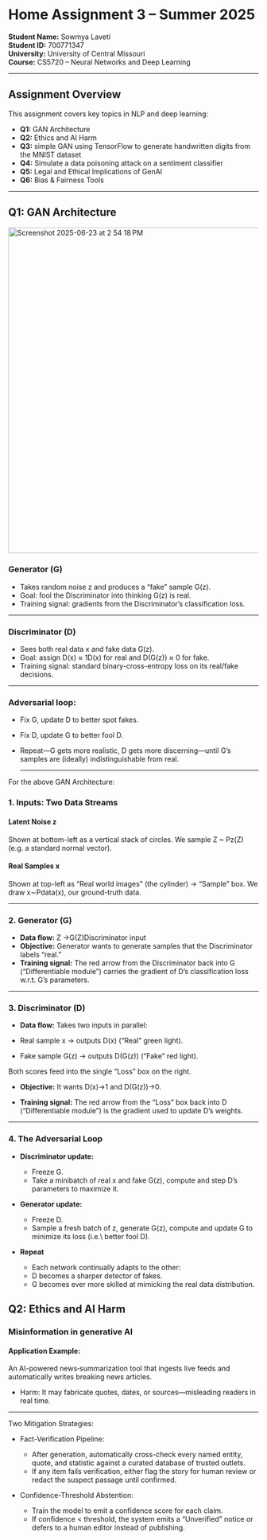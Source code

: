 # Home Assignment 3 – Summer 2025

**Student Name:** Sowmya Laveti  
**Student ID:** 700771347  
**University:** University of Central Missouri  
**Course:** CS5720 – Neural Networks and Deep Learning

---

## Assignment Overview

This assignment covers key topics in NLP and deep learning:

- **Q1:** GAN Architecture  
- **Q2:** Ethics and AI Harm  
- **Q3:** simple GAN using TensorFlow to generate handwritten digits from the MNIST dataset 
- **Q4:** Simulate a data poisoning attack on a sentiment classifier
- **Q5:** Legal and Ethical Implications of GenAI
- **Q6:** Bias & Fairness Tools

---
## Q1: GAN Architecture 

<img width="655" alt="Screenshot 2025-06-23 at 2 54 18 PM" src="https://github.com/user-attachments/assets/cf420600-fd09-4154-9d80-9870a83aead5" />

### Generator (G)
 - Takes random noise z and produces a “fake” sample G(z).
 - Goal: fool the Discriminator into thinking G(z) is real.
 - Training signal: gradients from the Discriminator’s classification loss.

---

### Discriminator (D)
 - Sees both real data x and fake data G(z).
 - Goal: assign D(x) ≈ 1D(x) for real and D(G(z)) ≈ 0 for fake.
 - Training signal: standard binary-cross-entropy loss on its real/fake decisions.

---
### Adversarial loop:
- Fix G, update D to better spot fakes.
- Fix D, update G to better fool D.
- Repeat—G gets more realistic, D gets more discerning—until G’s samples are (ideally) indistinguishable from real.

  ---
  
For the above GAN Architecture:
### 1. Inputs: Two Data Streams
#### Latent Noise z
Shown at bottom-left as a vertical stack of circles.
We sample Z ~ Pz(Z) (e.g. a standard normal vector).

#### Real Samples x
Shown at top-left as “Real world images” (the cylinder) → “Sample” box.
We draw x∼Pdata(x), our ground-truth data.

---
### 2. Generator (G)
- **Data flow:**
 		Z →G(Z)Discriminator input
- **Objective:**
 Generator  wants to generate samples that the Discriminator labels “real.”
- **Training signal:**
 The red arrow from the Discriminator back into G (“Differentiable module”) carries the gradient of D’s classification loss w.r.t. G’s parameters.
---
### 3. Discriminator (D)

- **Data flow:** Takes two inputs in parallel:
- Real sample 
 x → outputs D(x) (“Real” green light).

 - Fake sample 
G(z) → outputs D(G(z)) (“Fake” red light).

Both scores feed into the single “Loss” box on the right.
- **Objective:**
It wants D(x)→1 and D(G(z))→0.

- **Training signal:**
The red arrow from the “Loss” box back into D (“Differentiable module”) is the gradient used to update D’s weights.

---
### 4. The Adversarial Loop
- **Discriminator update:**
  - Freeze G.
  - Take a minibatch of real x and fake G(z), compute and step D’s parameters to maximize it.

- **Generator update:**
  - Freeze D.
  - Sample a fresh batch of z, generate G(z), compute and update G to minimize its loss (i.e.\ better fool D).

- **Repeat**
  - Each network continually adapts to the other:
  - D becomes a sharper detector of fakes.
  - G becomes ever more skilled at mimicking the real data distribution.
 
## Q2: Ethics and AI Harm  
### Misinformation in generative AI

#### Application Example:
An AI-powered news‐summarization tool that ingests live feeds and automatically writes breaking news articles.
- Harm: It may fabricate quotes, dates, or sources—misleading readers in real time.

---
Two Mitigation Strategies:

- Fact-Verification Pipeline:
  - After generation, automatically cross-check every named entity, quote, and statistic against a curated database of trusted outlets.
  - If any item fails verification, either flag the story for human review or redact the suspect passage until confirmed.

- Confidence-Threshold Abstention:
  - Train the model to emit a confidence score for each claim.
  - If confidence < threshold, the system emits a “Unverified” notice or defers to a human editor instead of publishing.
